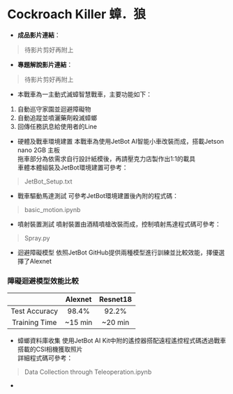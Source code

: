 # Cockroach Killer 蟑．狼

* **成品影片連結**：
> 待影片剪好再附上

* **專題解說影片連結**：
> 待影片剪好再附上

* 本戰車為一主動式滅蟑智慧戰車，主要功能如下：
1. 自動巡守家園並迴避障礙物
2. 自動追蹤並噴灑藥劑殺滅蟑螂
3. 回傳任務訊息給使用者的Line

* 硬體及戰車環境建置
本戰車為使用JetBot AI智能小車改裝而成，搭載Jetson nano 2GB 主板\
拖車部分為依需求自行設計紙模後，再請壓克力店製作出1:1的載具\
車體本體組裝及JetBot環境建置可參考：
> JetBot_Setup.txt 
>

* 戰車驅動馬達測試
可參考JetBot環境建置後內附的程式碼：
> basic_motion.ipynb


* 噴射裝置測試
噴射裝置由酒精噴槍改裝而成，控制噴射馬達程式碼可參考：
> Spray.py


* 迴避障礙模型
依照JetBot GitHub提供兩種模型進行訓練並比較效能，擇優選擇了Alexnet
### 障礙迴避模型效能比較
|               |      Alexnet      |       Resnet18       |
|:-------------:|:-----------------:|:--------------------:|
| Test Accuracy |       98.4%       |         92.2%        |
| Training Time |      ~15 min      |        ~20 min       | 


* 蟑螂資料庫收集
使用JetBot AI Kit中附的遙控器搭配遠程遙控程式碼透過戰車搭載的CSI相機獲取照片\
詳細程式碼可參考：
> Data Collection through Teleoperation.ipynb

* 




